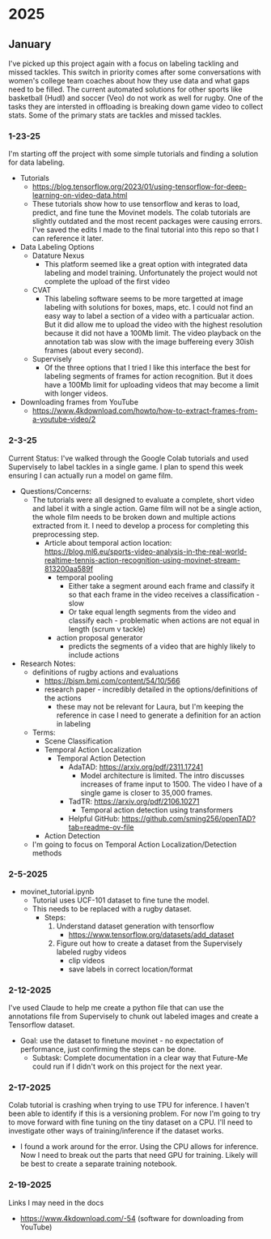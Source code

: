 # 2025
## January
I've picked up this project again with a focus on labeling tackling and missed tackles. This switch in priority comes after some conversations with women's college team coaches about how they use data and what gaps need to be filled. The current automated solutions for other sports like basketball (Hudl) and soccer (Veo) do not work as well for rugby. One of the tasks they are intersted in offloading is breaking down game video to collect stats. Some of the primary stats are tackles and missed tackles.

### 1-23-25
I'm starting off the project with some simple tutorials and finding a solution for data labeling.
* Tutorials
    - https://blog.tensorflow.org/2023/01/using-tensorflow-for-deep-learning-on-video-data.html
    - These tutorials show how to use tensorflow and keras to load, predict, and fine tune the Movinet models. The colab tutorials are slightly outdated and the most recent packages were causing errors. I've saved the edits I made to the final tutorial into this repo so that I can reference it later.
* Data Labeling Options
    - Datature Nexus
        * This platform seemed like a great option with integrated data labeling and model training. Unfortunately the project would not complete the upload of the first video
    - CVAT
        * This labeling software seems to be more targetted at image labeling with solutions for boxes, maps, etc. I could not find an easy way to label a section of a video with a particualar action. But it did allow me to upload the video with the highest resolution because it did not have a 100Mb limit. The video playback on the annotation tab was slow with the image buffereing every 30ish frames (about every second).
    - Supervisely
        * Of the three options that I tried I like this interface the best for labeling segments of frames for action recognition. But it does have a 100Mb limit for uploading videos that may become a limit with longer videos. 
* Downloading frames from YouTube
    - https://www.4kdownload.com/howto/how-to-extract-frames-from-a-youtube-video/2


### 2-3-25
Current Status: I've walked through the Google Colab tutorials and used Supervisely to label tackles in a single game. I plan to spend this week ensuring I can actually run a model on game film. 
* Questions/Concerns:
    - The tutorials were all designed to evaluate a complete, short video and label it with a single action. Game film will not be a single action, the whole film needs to be broken down and multiple actions extracted from it. I need to develop a process for completing this preprocessing step.
        * Article about temporal action location: https://blog.ml6.eu/sports-video-analysis-in-the-real-world-realtime-tennis-action-recognition-using-movinet-stream-813200aa589f
            - temporal pooling
                * Either take a segment around each frame and classify it so that each frame in the video receives a classification - slow
                * Or take equal length segments from the video and classify each - problematic when actions are not equal in length (scrum v tackle)
            - action proposal generator
                * predicts the segments of a video that are highly likely to include actions
* Research Notes:
    - definitions of rugby actions and evaluations
        * https://bjsm.bmj.com/content/54/10/566
        * research paper - incredibly detailed in the options/definitions of the actions
            - these may not be relevant for Laura, but I'm keeping the reference in case I need to generate a definition for an action in labeling
    - Terms:
        * Scene Classification
        * Temporal Action Localization
            - Temporal Action Detection
                * AdaTAD: https://arxiv.org/pdf/2311.17241
                    - Model architecture is limited. The intro discusses increases of frame input to 1500. The video I have of a single game is closer to 35,000 frames. 
                * TadTR: https://arxiv.org/pdf/2106.10271
                    - Temporal action detection using transformers
                * Helpful GitHub: https://github.com/sming256/openTAD?tab=readme-ov-file
        * Action Detection
    - I'm going to focus on Temporal Action Localization/Detection methods

### 2-5-2025
* movinet_tutorial.ipynb
    - Tutorial uses UCF-101 dataset to fine tune the model.
    - This needs to be replaced with a rugby dataset.
        * Steps:
            1. Understand dataset generation with tensorflow
                - https://www.tensorflow.org/datasets/add_dataset
            1. Figure out how to create a dataset from the Supervisely labeled rugby videos
                - clip videos
                - save labels in correct location/format

### 2-12-2025
I've used Claude to help me create a python file that can use the annotations file from Supervisely to chunk out labeled images and create a Tensorflow dataset. 
* Goal: use the dataset to finetune movinet - no expectation of performance, just confirming the steps can be done.
    - Subtask: Complete documentation in a clear way that Future-Me could run if I didn't work on this project for the next year.

### 2-17-2025
Colab tutorial is crashing when trying to use TPU for inference. I haven't been able to identify if this is a versioning problem. For now I'm going to try to move forward with fine tuning on the tiny dataset on a CPU. I'll need to investigate other ways of training/inference if the dataset works.
- I found a work around for the error. Using the CPU allows for inference. Now I need to break out the parts that need GPU for training. Likely will be best to create a separate training notebook.

### 2-19-2025
Links I may need in the docs
* https://www.4kdownload.com/-54 (software for downloading from YouTube)